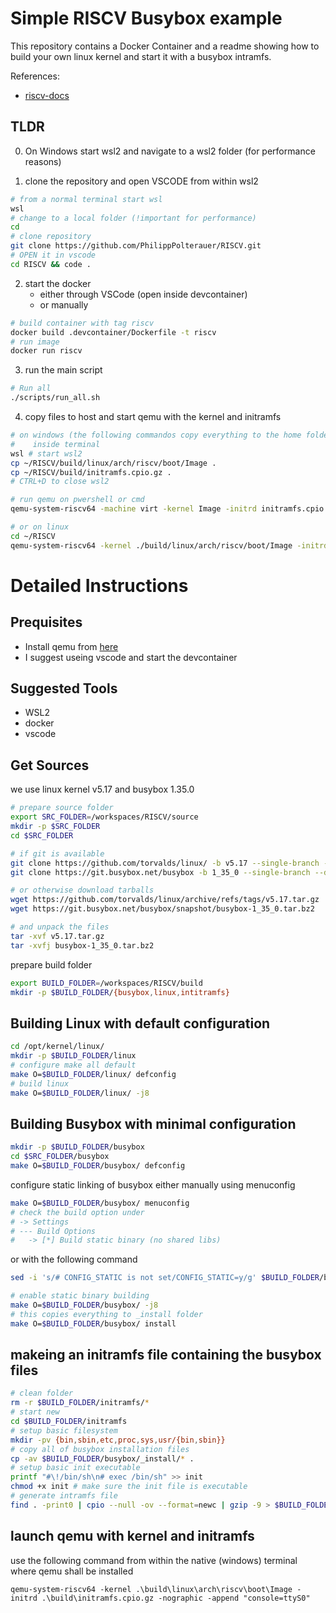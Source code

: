 # Simple RISCV Busybox example
This repository contains a Docker Container and a readme showing how to build your own linux kernel and start it with a busybox intramfs.

References:
- [riscv-docs](https://risc-v-getting-started-guide.readthedocs.io/en/latest/index.html)


## TLDR

0) On Windows start wsl2 and navigate to a wsl2 folder (for performance reasons)

1) clone the repository and open VSCODE from within wsl2 
```bash
# from a normal terminal start wsl
wsl
# change to a local folder (!important for performance)
cd
# clone repository
git clone https://github.com/PhilippPolterauer/RISCV.git
# OPEN it in vscode
cd RISCV && code .
```

2) start the docker 
    - either through VSCode (open inside devcontainer)
    - or manually
```bash
# build container with tag riscv
docker build .devcontainer/Dockerfile -t riscv
# run image
docker run riscv
```
3) run the main script
```bash
# Run all
./scripts/run_all.sh
```
4) copy files to host and start qemu with the kernel and initramfs
```bash
# on windows (the following commandos copy everything to the home folder)
#    inside terminal
wsl # start wsl2
cp ~/RISCV/build/linux/arch/riscv/boot/Image .
cp ~/RISCV/build/initramfs.cpio.gz .
# CTRL+D to close wsl2

# run qemu on pwershell or cmd
qemu-system-riscv64 -machine virt -kernel Image -initrd initramfs.cpio.gz -nographic -append "console=ttyS0"
```
```bash
# or on linux
cd ~/RISCV
qemu-system-riscv64 -kernel ./build/linux/arch/riscv/boot/Image -initrd ./build/initramfs.cpio.gz -nographic -append "console=ttyS0"
```

# Detailed Instructions
## Prequisites
- Install qemu from [here](https://www.qemu.org/download/)
- I suggest useing vscode and start the devcontainer

## Suggested Tools
- WSL2
- docker
- vscode

## Get Sources
we use linux kernel v5.17 and busybox 1.35.0

```bash
# prepare source folder
export SRC_FOLDER=/workspaces/RISCV/source
mkdir -p $SRC_FOLDER
cd $SRC_FOLDER

# if git is available
git clone https://github.com/torvalds/linux/ -b v5.17 --single-branch --depth 1
git clone https://git.busybox.net/busybox -b 1_35_0 --single-branch --depth 1

# or otherwise download tarballs
wget https://github.com/torvalds/linux/archive/refs/tags/v5.17.tar.gz 
wget https://git.busybox.net/busybox/snapshot/busybox-1_35_0.tar.bz2

# and unpack the files
tar -xvf v5.17.tar.gz 
tar -xvfj busybox-1_35_0.tar.bz2 
```

prepare build folder
```bash
export BUILD_FOLDER=/workspaces/RISCV/build
mkdir -p $BUILD_FOLDER/{busybox,linux,intitramfs}
```

## Building Linux with default configuration
```bash
cd /opt/kernel/linux/
mkdir -p $BUILD_FOLDER/linux
# configure make all default
make O=$BUILD_FOLDER/linux/ defconfig
# build linux 
make O=$BUILD_FOLDER/linux/ -j8
```

## Building Busybox with minimal configuration
```bash
mkdir -p $BUILD_FOLDER/busybox
cd $SRC_FOLDER/busybox
make O=$BUILD_FOLDER/busybox/ defconfig
```
configure static linking of busybox either manually using menuconfig 

```bash
make O=$BUILD_FOLDER/busybox/ menuconfig 
# check the build option under
# -> Settings
# --- Build Options
#   -> [*] Build static binary (no shared libs)   
```
or with the following command
```bash
sed -i 's/# CONFIG_STATIC is not set/CONFIG_STATIC=y/g' $BUILD_FOLDER/busybox/.config
```
```bash
# enable static binary building
make O=$BUILD_FOLDER/busybox/ -j8
# this copies everything to _install folder 
make O=$BUILD_FOLDER/busybox/ install
```


## makeing an initramfs file containing the busybox files
```bash
# clean folder
rm -r $BUILD_FOLDER/initramfs/*
# start new
cd $BUILD_FOLDER/initramfs
# setup basic filesystem
mkdir -pv {bin,sbin,etc,proc,sys,usr/{bin,sbin}}
# copy all of busybox installation files
cp -av $BUILD_FOLDER/busybox/_install/* .
# setup basic init executable
printf "#\!/bin/sh\n# exec /bin/sh" >> init
chmod +x init # make sure the init file is executable
# generate intramfs file
find . -print0 | cpio --null -ov --format=newc | gzip -9 > $BUILD_FOLDER/initramfs.cpio.gz
```

## launch qemu with kernel and initramfs
use the following command from within the native (windows) terminal where qemu shall be installed
```
qemu-system-riscv64 -kernel .\build\linux\arch\riscv\boot\Image -initrd .\build\initramfs.cpio.gz -nographic -append "console=ttyS0"
```


